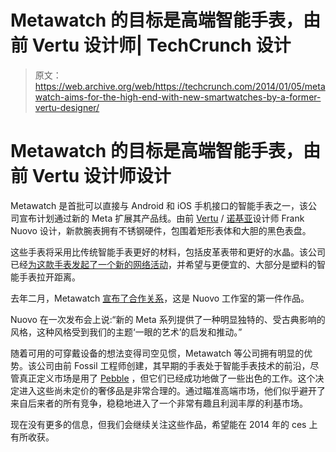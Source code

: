# Metawatch 的目标是高端智能手表，由前 Vertu 设计师| TechCrunch 设计

> 原文：<https://web.archive.org/web/https://techcrunch.com/2014/01/05/metawatch-aims-for-the-high-end-with-new-smartwatches-by-a-former-vertu-designer/>

# Metawatch 的目标是高端智能手表，由前 Vertu 设计师设计

Metawatch 是首批可以直接与 Android 和 iOS 手机接口的智能手表之一，该公司宣布计划通过新的 Meta 扩展其产品线。由前 [Vertu](https://web.archive.org/web/20230306160847/https://techcrunch.com/tag/Vertu) / [诺基亚](https://web.archive.org/web/20230306160847/https://techcrunch.com/tag/Nokia)设计师 Frank Nuovo 设计，新款腕表拥有不锈钢硬件，包围着矩形表体和大胆的黑色表盘。

这些手表将采用比传统智能手表更好的材料，包括皮革表带和更好的水晶。该公司已经[为这款手表发起了一个新的网络活动](https://web.archive.org/web/20230306160847/http://www.metawatch.com/meta)，并希望与更便宜的、大部分是塑料的智能手表拉开距离。

去年二月，Metawatch [宣布了合作关系](https://web.archive.org/web/20230306160847/http://www.businesswire.com/news/home/20130220005357/en/MetaWatch-Partners-Mobile-Design-Luminaire-Frank-Nuovo)，这是 Nuovo 工作室的第一件作品。

Nuovo 在一次发布会上说:“新的 Meta 系列提供了一种明显独特的、受古典影响的风格，这种风格受到我们的主题‘一眼的艺术’的启发和推动。”

随着可用的可穿戴设备的想法变得司空见惯，Metawatch 等公司拥有明显的优势。该公司由前 Fossil 工程师创建，其早期的手表处于智能手表技术的前沿，尽管真正定义市场是用了 [Pebble](https://web.archive.org/web/20230306160847/https://techcrunch.com/tag/Pebble) ，但它们已经成功地做了一些出色的工作。这个决定进入这些尚未定价的奢侈品是非常合理的。通过瞄准高端市场，他们似乎避开了来自后来者的所有竞争，稳稳地进入了一个非常有趣且利润丰厚的利基市场。

现在没有更多的信息，但我们会继续关注这些作品，希望能在 2014 年的 ces 上有所收获。